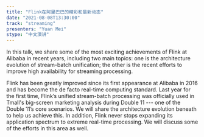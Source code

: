 ```yaml
---
title: "Flink在阿里巴巴的精彩和最新动态"
date: "2021-08-08T13:30:00" 
track: "streaming"
presenters: "Yuan Mei"
stype: "中文演讲"
---
```

In this talk, we share some of the most exciting achievements of Flink at Alibaba in recent years, including two main topics: one is the architecture evolution of stream-batch unification; the other is the recent efforts to improve high availability for streaming processing. 
 

 Flink has been greatly improved since its first appearance at Alibaba in 2016 and has become the de facto real-time computing standard. Last year for the first time, Flink’s unified stream-batch processing was officially used in Tmall's big-screen marketing analysis during Double 11 --- one of the Double 11’s core scenarios. We will share the architecture evolution beneath to help us achieve this. In addition, Flink never stops expanding its application spectrum to extreme real-time processing. We will discuss some of the efforts in this area as well.